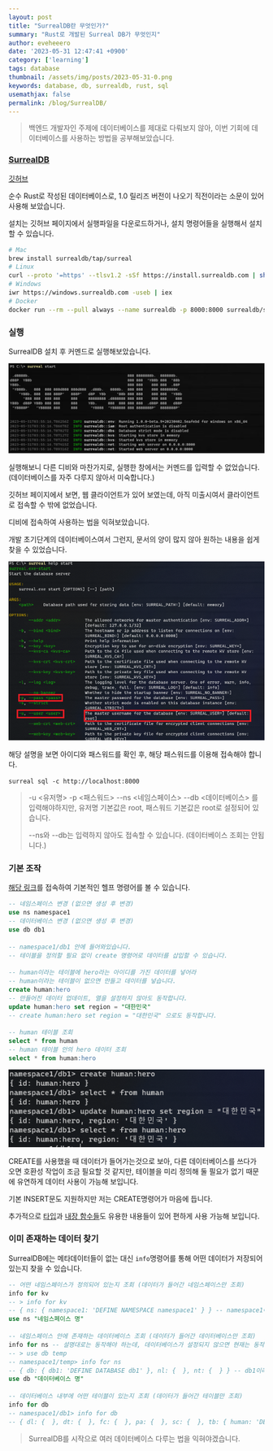 ```yaml
---
layout: post
title: "SurrealDB란 무엇인가?"
summary: "Rust로 개발된 Surreal DB가 무엇인지"
author: eveheeero
date: '2023-05-31 12:47:41 +0900'
category: ['learning']
tags: database
thumbnail: /assets/img/posts/2023-05-31-0.png
keywords: database, db, surrealdb, rust, sql
usemathjax: false
permalink: /blog/SurrealDB/
---
```



> 백엔드 개발자인 주제에 데이터베이스를 제대로 다뤄보지 않아, 이번 기회에 데이터베이스를 사용하는 방법을 공부해보았습니다.

### [SurrealDB](https://surrealdb.com/)

[깃허브](https://github.com/surrealdb/surrealdb)

순수 Rust로 작성된 데이터베이스로, 1.0 릴리즈 버전이 나오기 직전이라는 소문이 있어 사용해 보았습니다.

설치는 깃허브 페이지에서 실행파일을 다운로드하거나, 설치 명령어들을 실행해서 설치할 수 있습니다.

```bash
# Mac
brew install surrealdb/tap/surreal
# Linux
curl --proto '=https' --tlsv1.2 -sSf https://install.surrealdb.com | sh
# Windows
iwr https://windows.surrealdb.com -useb | iex
# Docker 
docker run --rm --pull always --name surrealdb -p 8000:8000 surrealdb/surrealdb:latest start
```

### 실행

SurrealDB 설치 후 커멘드로 실행해보았습니다.

![SurrealDB 실행 모습](/assets/img/posts/2023-05-31-0.png)

실행해보니 다른 디비와 마찬가지로, 실행한 창에서는 커멘드를 입력할 수 없었습니다. \(데이터베이스를 자주 다루지 않아서 미숙합니다.\)

깃허브 페이지에서 보면, 웹 클라이언트가 있어 보였는데, 아직 미출시여서 클라이언트로 접속할 수 밖에 없었습니다.

디비에 접속하여 사용하는 법을 익혀보았습니다.

개발 초기단계의 데이터베이스여서 그런지, 문서의 양이 많지 않아 원하는 내용을 쉽게 찾을 수 있었습니다.

![SurrealDB 패스워드 설정 실행](/assets/img/posts/2023-05-31-1.png "패스워드 설정 필요")

해당 설명을 보면 아이디와 패스워드를 확인 후, 해당 패스워드를 이용해 접속해야 합니다.

`surreal sql -c http://localhost:8000`

> -u <유저명> -p <패스워드> --ns <네임스페이스> --db <데이터베이스> 를 입력해야하지만, 유저명 기본값은 root, 패스워드 기본값은 root로 설정되어 있습니다.
>
> --ns와 --db는 입력하지 않아도 접속할 수 있습니다. \(데이터베이스 조회는 안됩니다.\)

### 기본 조작

[해당 링크](https://surrealdb.com/docs/surrealql/statements)를 접속하여 기본적인 헬프 명령어를 볼 수 있습니다.

```sql
-- 네임스페이스 변경 (없으면 생성 후 변경)
use ns namespace1
-- 데이터베이스 변경 (없으면 생성 후 변경)
use db db1

-- namespace1/db1 안에 들어와있습니다.
-- 테이블을 정의할 필요 없이 create 명령어로 데이터를 삽입할 수 있습니다.

-- human이라는 테이블에 hero라는 아이디를 가진 데이터를 넣어라
-- human이라는 테이블이 없으면 만들고 데이터를 넣습니다.
create human:hero
-- 만들어진 데이터 업데이트, 열을 설정하지 않아도 동작합니다.
update human:hero set region = "대한민국"
-- create human:hero set region = "대한민국" 으로도 동작합니다.

-- human 테이블 조회
select * from human
-- human 테이블 안의 hero 데이터 조회
select * from human:hero
```

![기본적인 데이터 삽입](/assets/img/posts/2023-05-31-2.png)

CREATE를 사용했을 때 데이터가 들어가는것으로 보아, 다른 데이터베이스를 쓰다가 오면 호환성 작업이 조금 필요할 것 같지만, 테이블을 미리 정의해 둘 필요가 없기 때문에 유연하게 데이터 사용이 가능해 보입니다.

기본 INSERT문도 지원하지만 저는 CREATE명령어가 마음에 듭니다.

추가적으로 [타입](https://surrealdb.com/docs/surrealql/datamodel)과 [내장 함수들](https://surrealdb.com/docs/surrealql/functions)도 유용한 내용들이 있어 편하게 사용 가능해 보입니다.

### 이미 존재하는 데이터 찾기

SurrealDB에는 메타데이터들이 없는 대신 `info`명령어를 통해 어떤 데이터가 저장되어있는지 찾을 수 있습니다.

```sql
-- 어떤 네임스페이스가 정의되어 있는지 조회 (데이터가 들어간 네임스페이스만 조회)
info for kv
-- > info for kv
-- { ns: { namespace1: 'DEFINE NAMESPACE namespace1' } } -- namespace1이라는 네임스페이스가 존재함
use ns "네임스페이스 명"

-- 네임스페이스 안에 존재하는 데이터베이스 조회 (데이터가 들어간 데이터베이스만 조회)
info for ns -- 설명대로는 동작해야 하는데, 데이터베이스가 설정되지 않으면 현재는 동작하지 않습니다. use db temp로 아무런 데이터베이스를 사용한다고 선언한 후 사용하시면 됩니다.
-- > use db temp
-- namespace1/temp> info for ns
-- { db: { db1: 'DEFINE DATABASE db1' }, nl: {  }, nt: {  } } -- db1이라는 데이터베이스가 존재함
use db "데이터베이스 명"

-- 데이터베이스 내부에 어떤 테이블이 있는지 조회 (데이터가 들어간 테이블만 조회)
info for db
-- namespace1/db1> info for db
-- { dl: {  }, dt: {  }, fc: {  }, pa: {  }, sc: {  }, tb: { human: 'DEFINE TABLE human SCHEMALESS PERMISSIONS NONE' } } -- human이라는 테이블이 존재함
```

> SurrealDB를 시작으로 여러 데이터베이스 다루는 법을 익혀야겠습니다.
